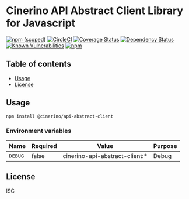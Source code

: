 # Cinerino API Abstract Client Library for Javascript

[![npm (scoped)](https://img.shields.io/npm/v/@cinerino/api-abstract-client.svg)](https://www.npmjs.com/package/@cinerino/api-abstract-client)
[![CircleCI](https://circleci.com/gh/cinerino/api-abstract-client.svg?style=shield)](https://circleci.com/gh/cinerino/api-abstract-client)
[![Coverage Status](https://coveralls.io/repos/github/cinerino/api-abstract-client/badge.svg?branch=master)](https://coveralls.io/github/cinerino/api-abstract-client?branch=master)
[![Dependency Status](https://img.shields.io/david/cinerino/api-abstract-client.svg)](https://david-dm.org/cinerino/api-abstract-client)
[![Known Vulnerabilities](https://snyk.io/test/github/cinerino/api-abstract-client/badge.svg)](https://snyk.io/test/github/cinerino/api-abstract-client)
[![npm](https://img.shields.io/npm/dm/@cinerino/api-abstract-client.svg)](https://nodei.co/npm/@cinerino/api-abstract-client/)

## Table of contents

* [Usage](#usage)
* [License](#license)

## Usage

```shell
npm install @cinerino/api-abstract-client
```

### Environment variables

| Name    | Required | Value                          | Purpose |
|---------|----------|--------------------------------|---------|
| `DEBUG` | false    | cinerino-api-abstract-client:* | Debug   |

## License

ISC

